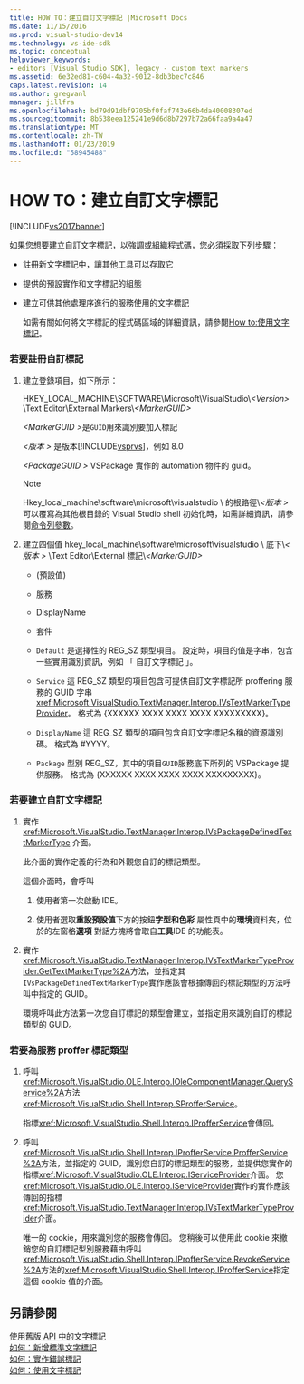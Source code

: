 ```yaml
---
title: HOW TO：建立自訂文字標記 |Microsoft Docs
ms.date: 11/15/2016
ms.prod: visual-studio-dev14
ms.technology: vs-ide-sdk
ms.topic: conceptual
helpviewer_keywords:
- editors [Visual Studio SDK], legacy - custom text markers
ms.assetid: 6e32ed81-c604-4a32-9012-8db3bec7c846
caps.latest.revision: 14
ms.author: gregvanl
manager: jillfra
ms.openlocfilehash: bd79d91dbf9705bf0faf743e66b4da40008307ed
ms.sourcegitcommit: 8b538eea125241e9d6d8b7297b72a66faa9a4a47
ms.translationtype: MT
ms.contentlocale: zh-TW
ms.lasthandoff: 01/23/2019
ms.locfileid: "58945488"
---
```

# <a name="how-to-create-custom-text-markers"></a>HOW TO：建立自訂文字標記
[!INCLUDE[vs2017banner](../includes/vs2017banner.md)]

如果您想要建立自訂文字標記，以強調或組織程式碼，您必須採取下列步驟：  
  
- 註冊新文字標記中，讓其他工具可以存取它  
  
- 提供的預設實作和文字標記的組態  
  
- 建立可供其他處理序進行的服務使用的文字標記  
  
  如需有關如何將文字標記的程式碼區域的詳細資訊，請參閱[How to:使用文字標記](../extensibility/how-to-use-text-markers.md)。  
  
### <a name="to-register-a-custom-marker"></a>若要註冊自訂標記  
  
1. 建立登錄項目，如下所示：  
  
    HKEY_LOCAL_MACHINE\SOFTWARE\Microsoft\VisualStudio\\*\<Version>* \Text Editor\External Markers\\*\<MarkerGUID>*  
  
    <em>\<MarkerGUID ></em>是`GUID`用來識別要加入標記  
  
    *\<版本 >* 是版本[!INCLUDE[vsprvs](../includes/vsprvs-md.md)]，例如 8.0  
  
    *\<PackageGUID >* VSPackage 實作的 automation 物件的 guid。  
  
   > [!NOTE]
   >  Hkey_local_machine\software\microsoft\visualstudio \ 的根路徑\\*\<版本 >* 可以覆寫為其他根目錄的 Visual Studio shell 初始化時，如需詳細資訊，請參閱[命令列參數](../extensibility/command-line-switches-visual-studio-sdk.md)。  
  
2. 建立四個值 hkey_local_machine\software\microsoft\visualstudio \ 底下\\*\<版本 >* \Text Editor\External 標記\\*\<MarkerGUID>*  
  
   -   (預設值)  
  
   -   服務  
  
   -   DisplayName  
  
   -   套件  
  
   -   `Default` 是選擇性的 REG_SZ 類型項目。 設定時，項目的值是字串，包含一些實用識別資訊，例如 「 自訂文字標記 」。  
  
   -   `Service` 這 REG_SZ 類型的項目包含可提供自訂文字標記所 proffering 服務的 GUID 字串<xref:Microsoft.VisualStudio.TextManager.Interop.IVsTextMarkerTypeProvider>。 格式為 {XXXXXX XXXX XXXX XXXX XXXXXXXXX}。  
  
   -   `DisplayName` 這 REG_SZ 類型的項目包含自訂文字標記名稱的資源識別碼。 格式為 #YYYY。  
  
   -   `Package` 型別 REG_SZ，其中的項目`GUID`服務底下所列的 VSPackage 提供服務。 格式為 {XXXXXX XXXX XXXX XXXX XXXXXXXXX}。  
  
### <a name="to-create-a-custom-text-marker"></a>若要建立自訂文字標記  
  
1.  實作 <xref:Microsoft.VisualStudio.TextManager.Interop.IVsPackageDefinedTextMarkerType> 介面。  
  
     此介面的實作定義的行為和外觀您自訂的標記類型。  
  
     這個介面時，會呼叫  
  
    1.  使用者第一次啟動 IDE。  
  
    2.  使用者選取**重設預設值**下方的按鈕**字型和色彩** 屬性頁中的**環境**資料夾，位於的左窗格**選項** 對話方塊將會取自**工具**IDE 的功能表。  
  
2.  實作<xref:Microsoft.VisualStudio.TextManager.Interop.IVsTextMarkerTypeProvider.GetTextMarkerType%2A>方法，並指定其`IVsPackageDefinedTextMarkerType`實作應該會根據傳回的標記類型的方法呼叫中指定的 GUID。  
  
     環境呼叫此方法第一次您自訂標記的類型會建立，並指定用來識別自訂的標記類型的 GUID。  
  
### <a name="to-proffer-your-marker-type-as-a-service"></a>若要為服務 proffer 標記類型  
  
1.  呼叫<xref:Microsoft.VisualStudio.OLE.Interop.IOleComponentManager.QueryService%2A>方法<xref:Microsoft.VisualStudio.Shell.Interop.SProfferService>。  
  
     指標<xref:Microsoft.VisualStudio.Shell.Interop.IProfferService>會傳回。  
  
2.  呼叫<xref:Microsoft.VisualStudio.Shell.Interop.IProfferService.ProfferService%2A>方法，並指定的 GUID，識別您自訂的標記類型的服務，並提供您實作的指標<xref:Microsoft.VisualStudio.OLE.Interop.IServiceProvider>介面。 您<xref:Microsoft.VisualStudio.OLE.Interop.IServiceProvider>實作的實作應該傳回的指標<xref:Microsoft.VisualStudio.TextManager.Interop.IVsTextMarkerTypeProvider>介面。  
  
     唯一的 cookie，用來識別您的服務會傳回。 您稍後可以使用此 cookie 來撤銷您的自訂標記型別服務藉由呼叫<xref:Microsoft.VisualStudio.Shell.Interop.IProfferService.RevokeService%2A>方法的<xref:Microsoft.VisualStudio.Shell.Interop.IProfferService>指定這個 cookie 值的介面。  
  
## <a name="see-also"></a>另請參閱  
 [使用舊版 API 中的文字標記](../extensibility/using-text-markers-with-the-legacy-api.md)   
 [如何：新增標準文字標記](../extensibility/how-to-add-standard-text-markers.md)   
 [如何：實作錯誤標記](../extensibility/how-to-implement-error-markers.md)   
 [如何：使用文字標記](../extensibility/how-to-use-text-markers.md)
